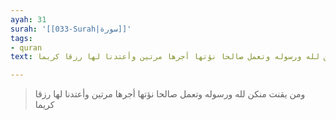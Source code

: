 ```yaml
---
ayah: 31
surah: '[[033-Surah|سورة]]'
tags:
- quran
text: ومن يقنت منكن لله ورسوله وتعمل صالحا نؤتها أجرها مرتين وأعتدنا لها رزقا كريما

---
```

> ومن يقنت منكن لله ورسوله وتعمل صالحا نؤتها أجرها مرتين وأعتدنا لها رزقا كريما
